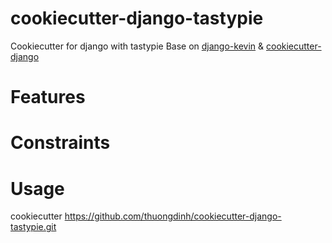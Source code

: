 cookiecutter-django-tastypie
============================

Cookiecutter for django with tastypie
Base on [django-kevin](https://github.com/imkevinxu/django-kevin) & [cookiecutter-django](https://github.com/pydanny/cookiecutter-django)

Features
========

Constraints
===========

Usage
=====
cookiecutter https://github.com/thuongdinh/cookiecutter-django-tastypie.git